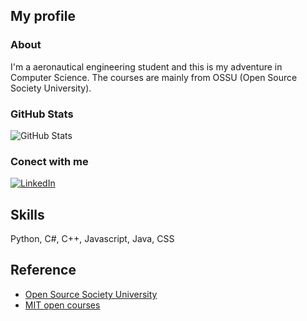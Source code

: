 ## My profile

### About
I'm a aeronautical engineering student and this is my adventure in Computer Science. The courses are mainly from OSSU (Open Source Society University).

### GitHub Stats

![GitHub Stats](https://github-readme-stats.vercel.app/api?username=Caiowing&theme=transparent&bg_color=000&border_color=30A3DC&show_icons=true&icon_color=30A3DC&title_color=E94D5F&text_color=FFF)

### Conect with me

[![LinkedIn](https://img.shields.io/badge/LinkedIn-000?style=for-the-badge&logo=linkedin&logoColor=0E76A8)](https://www.linkedin.com/in/caio-wingeter-165034174/)
## Skills
Python, C#, C++, Javascript, Java, CSS


## Reference

 - [Open Source Society University](https://github.com/ossu)
 - [MIT open courses](https://ocw.mit.edu/)